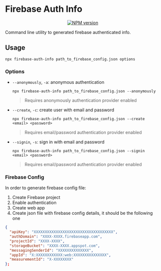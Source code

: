 # Firebase Auth Info

<div align="center">

[![NPM version][npmjs-badge]][npmjs-com]

</div>

Command line utility to generated firebase authenticated info.

## Usage

```
npx firebase-auth-info path_to_firebase_config.json options
```

### Options

- `--anonymously`, `-a`: anonymous authentication
    ```
    npx firebase-auth-info path_to_firebase_config.json --anonymously
    ```

    > Requires anonymously authentication provider enabled

- `--create`, `-c`: create user with email and password
    ```
    npx firebase-auth-info path_to_firebase_config.json --create <email> <password>
    ```

    > Requires email/password authentication provider enabled


- `--signin`, `-s`: sign in with email and password
    ```
    npx firebase-auth-info path_to_firebase_config.json --signin <email> <password>
    ```

    > Requires email/password authentication provider enabled


### Firebase Config

In order to generate firebase config file:

1. Create Firebase project
2. Enable authentication
3. Create web app
4. Create json file with firebase config details, it should be the following one

```json
{
  "apiKey": "XXXXXXXXXXXXXXXXXXXXXXXXXXXXXXXXXXXX",
  "authDomain": "XXXX-XXXX.firebaseapp.com",
  "projectId": "XXXX-XXXX",
  "storageBucket": "XXXX-XXXX.appspot.com",
  "messagingSenderId": "XXXXXXXXXXXXXX",
  "appId": "X:XXXXXXXXXXXX:web:XXXXXXXXXXXXXXX",
  "measurementId": "X-XXXXXXXX"
};
```


[npmjs-badge]: https://img.shields.io/npm/v/rolud/firebase-auth-info.svg?logo=npm
[npmjs-com]: https://www.npmjs.com/package/rolud/firebase-auth-info
